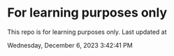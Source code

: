 # For learning purposes only
This repo is for learning purposes only.
Last updated at

Wednesday, December 6, 2023 3:42:41 PM

